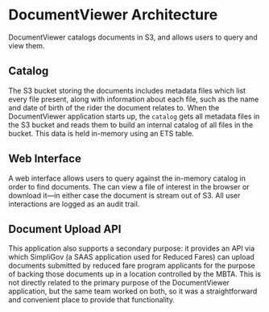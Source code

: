 # DocumentViewer Architecture

DocumentViewer catalogs documents in S3, and allows users to query and view them.

## Catalog

The S3 bucket storing the documents includes metadata files which list every file present, along with information about each file, such as the name and date of birth of the rider the document relates to. When the DocumentViewer application starts up, the `catalog` gets all metadata files in the S3 bucket and reads them to build an internal catalog of all files in the bucket. This data is held in-memory using an ETS table.

## Web Interface

A web interface allows users to query against the in-memory catalog in order to find documents. The can view a file of interest in the browser or download it—in either case the document is stream out of S3. All user interactions are logged as an audit trail.

## Document Upload API

This application also supports a secondary purpose: it provides an API via which SimpliGov (a SAAS application used for Reduced Fares) can upload documents submitted by reduced fare program applicants for the purpose of backing those documents up in a location controlled by the MBTA. This is not directly related to the primary purpose of the DocumentViewer application, but the same team worked on both, so it was a straightforward and convenient place to provide that functionality.
